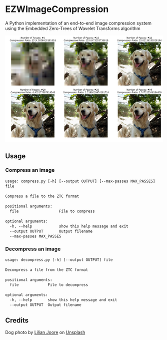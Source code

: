 # EZWImageCompression

A Python implementation of an end-to-end image compression system using the Embedded Zero-Trees of Wavelet Transforms algorithm

![Results](Images/comp_results.png)

## Usage
### Compress an image
```
usage: compress.py [-h] [--output OUTPUT] [--max-passes MAX_PASSES] file

Compress a file to the ZTC format

positional arguments:
  file                  File to compress

optional arguments:
  -h, --help            show this help message and exit
  --output OUTPUT       Output filename
  --max-passes MAX_PASSES
```
### Decompress an image
```
usage: decompress.py [-h] [--output OUTPUT] file

Decompress a file from the ZTC format

positional arguments:
  file             File to decompress

optional arguments:
  -h, --help       show this help message and exit
  --output OUTPUT  Output filename
```
## Credits
Dog photo by [Lilian Joore](https://unsplash.com/@lilian66?utm_source=unsplash&utm_medium=referral&utm_content=creditCopyText) on [Unsplash](https://unsplash.com/s/photos/dog?utm_source=unsplash&utm_medium=referral&utm_content=creditCopyText)